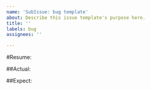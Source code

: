 ```yaml
---
name: 'SubIssue: bug template'
about: Describe this issue template's purpose here.
title: ''
labels: bug
assignees: ''

---
```


#Resume:

##Actual:

##Expect:
